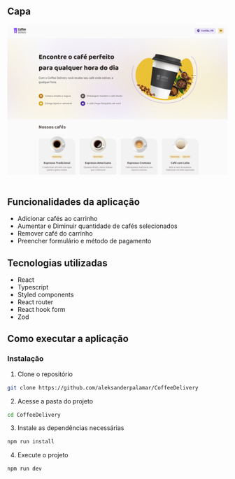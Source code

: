 ## Capa
<img src=".github/CoffeeDelivery.png" /> <br/> <br/>

## Funcionalidades da aplicação
- Adicionar cafés ao carrinho
- Aumentar e Diminuir quantidade de cafés selecionados
- Remover café do carrinho
- Preencher formulário e método de pagamento

## Tecnologias utilizadas
- React
- Typescript
- Styled components
- React router
- React hook form
- Zod

## Como executar a aplicação 

### Instalação
1. Clone o repositório
```bash
git clone https://github.com/aleksanderpalamar/CoffeeDelivery
```
2. Acesse a pasta do projeto
```bash
cd CoffeeDelivery
```
3. Instale as dependências necessárias 
```bash
npm run install
```
4. Execute o projeto
```bash
npm run dev
```
